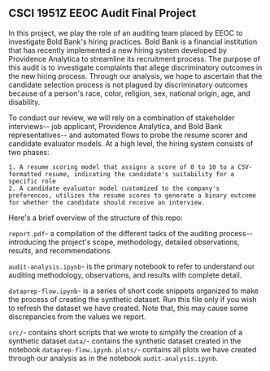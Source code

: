 ## CSCI 1951Z EEOC Audit Final Project

In this project, we play the role of an auditing team placed by EEOC to investigate Bold Bank's hiring practices. Bold Bank is a financial institution that has recently implemented a new hiring system developed by Providence Analytica to streamline its recruitment process. The purpose of this audit is to investigate complaints that allege discriminatory outcomes in the new hiring process. Through our analysis, we hope to ascertain that the candidate selection process is not plagued by discriminatory outcomes because of a person's race, color, religion, sex, national origin, age, and disability.

To conduct our review, we will rely on a combination of stakeholder interviews-- job applicant, Providence Analytica, and Bold Bank representatives-- and automated flows to probe the resume scorer and candidate evaluator models. At a high level, the hiring system consists of two phases: 

    1. A resume scoring model that assigns a score of 0 to 10 to a CSV-formatted resume, indicating the candidate's suitability for a specific role
    2. A candidate evaluator model customized to the company's preferences, utilizes the resume scores to generate a binary outcome for whether the candidate should receive an interview.

Here's a brief overview of the structure of this repo:

`report.pdf`- a compilation of the different tasks of the auditing process-- introducing the project's scope, methodology, detailed observations, results, and recommendations.

`audit-analysis.ipynb`- is the primary notebook to refer to understand our auditing methodology, observations, and results with complete detail.

`dataprep-flow.ipynb`- is a series of short code snippets organized to make the process of creating the synthetic dataset. Run this file only if you wish to refresh the dataset we have created. Note that, this may cause some discrepancies from the values we report.

`src/`- contains short scripts that we wrote to simplify the creation of a synthetic dataset
`data/`- contains the synthetic dataset created in the notebook `dataprep-flow.ipynb`.
`plots/`- contains all plots we have created through our analysis as in the notebook `audit-analysis.ipynb`.


